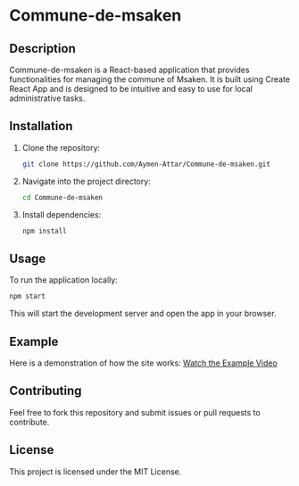 # Commune-de-msaken

## Description
Commune-de-msaken is a React-based application that provides functionalities for managing the commune of Msaken. It is built using Create React App and is designed to be intuitive and easy to use for local administrative tasks.

## Installation
1. Clone the repository:
   ```bash
   git clone https://github.com/Aymen-Attar/Commune-de-msaken.git
   ```
2. Navigate into the project directory:
   ```bash
   cd Commune-de-msaken
   ```
3. Install dependencies:
   ```bash
   npm install
   ```

## Usage
To run the application locally:
```bash
npm start
```
This will start the development server and open the app in your browser.

## Example
Here is a demonstration of how the site works:
[Watch the Example Video](./047.mp4)

## Contributing
Feel free to fork this repository and submit issues or pull requests to contribute.

## License
This project is licensed under the MIT License.
